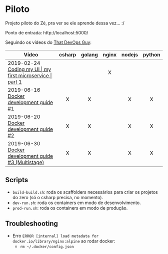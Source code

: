 # Piloto

Projeto piloto do Zé, pra ver se ele aprende dessa vez... :/

Ponto de entrada: http://localhost:5000/

Seguindo os vídeos do [That DevOps Guy](https://www.youtube.com/channel/UCFe9-V_rN9nLqVNiI8Yof3w):

|Vídeo|csharp|golang|nginx|nodejs|python|
|-|:-:|:-:|:-:|:-:|:-:|
|2019-02-24 [Coding my UI \| my first microservice \| part 1](https://www.youtube.com/watch?v=6Abmaysrjd4)|||X|||
|2019-06-16 [Docker development guide #1](https://www.youtube.com/watch?v=wyjNpxLRmLg)|X|X||X|X|
|2019-06-20 [Docker development guide #2](https://www.youtube.com/watch?v=EdmKENqnQUw)|X|X||X|X|
|2019-06-30 [Docker development guide #3 (Multistage)](https://www.youtube.com/watch?v=2lQ7WrwpZfI)|X|X||X|X|

## Scripts

* `build-build.sh`: roda os scaffolders necessários para criar os projetos do zero (só o csharp precisa, no momento).
* `dev-run.sh`: roda os containers em modo de desenvolvimento.
* `prod-run.sh`: roda os containers em modo de produção.

## Troubleshooting

* Erro `ERROR [internal] load metadata for docker.io/library/nginx:alpine` ao rodar docker:
  * `rm ~/.docker/config.json`
